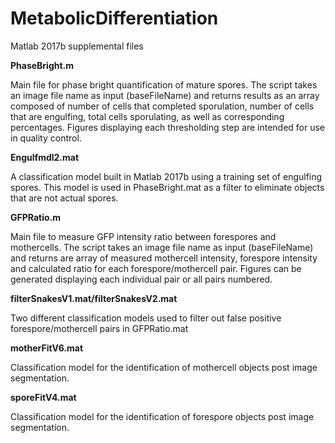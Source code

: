 # MetabolicDifferentiation
Matlab 2017b supplemental files

<b>PhaseBright.m</b>

Main file for phase bright quantification of mature spores. The script takes an image file name as input (baseFileName) and returns results as an array composed of number of cells that completed sporulation, number of cells that are engulfing, total cells sporulating, as well as corresponding percentages. Figures displaying each thresholding step are intended for use in quality control.


<b>Engulfmdl2.mat</b>

A classification model built in Matlab 2017b using a training set of engulfing spores. This model is used in PhaseBright.mat as a filter to eliminate objects that are not actual spores.


<b>GFPRatio.m</b>

Main file to measure GFP intensity ratio between forespores and mothercells. The script takes an image file name as input (baseFileName) and returns are array of measured mothercell intensity, forespore intensity and calculated ratio for each forespore/mothercell pair. Figures can be generated displaying each individual pair or all pairs numbered.


<b>filterSnakesV1.mat/filterSnakesV2.mat</b>

Two different classification models used to filter out false positive forespore/mothercell pairs in GFPRatio.mat


<b>motherFitV6.mat</b>

Classification model for the identification of mothercell objects post image segmentation.


<b>sporeFitV4.mat</b>

Classification model for the identification of forespore objects post image segmentation.

